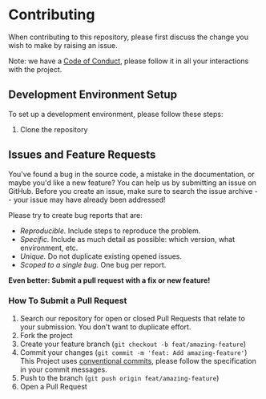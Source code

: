 # Contributing

When contributing to this repository, please first discuss the change you wish to make by raising an issue.

Note: we have a [Code of Conduct](CODE_OF_CONDUCT.md), please follow it in all your interactions with the project.

## Development Environment Setup

To set up a development environment, please follow these steps:

1. Clone the repository
<!--
   ```sh
   git clone git@github.com:benhigham/.github.git
   ```

2. TODO
-->

## Issues and Feature Requests

You've found a bug in the source code, a mistake in the documentation, or maybe you'd like a new feature? You can help us by submitting an issue on GitHub. Before you create an issue, make sure to search the issue archive -- your issue may have already been addressed!

Please try to create bug reports that are:

- _Reproducible._ Include steps to reproduce the problem.
- _Specific._ Include as much detail as possible: which version, what environment, etc.
- _Unique._ Do not duplicate existing opened issues.
- _Scoped to a single bug._ One bug per report.

**Even better: Submit a pull request with a fix or new feature!**

### How To Submit a Pull Request

1. Search our repository for open or closed Pull Requests that relate to your submission. You don't want to duplicate effort.
2. Fork the project
3. Create your feature branch (`git checkout -b feat/amazing-feature`)
4. Commit your changes (`git commit -m 'feat: Add amazing-feature'`) This Project uses [conventional commits](https://www.conventionalcommits.org), please follow the specification in your commit messages.
5. Push to the branch (`git push origin feat/amazing-feature`)
6. Open a Pull Request
